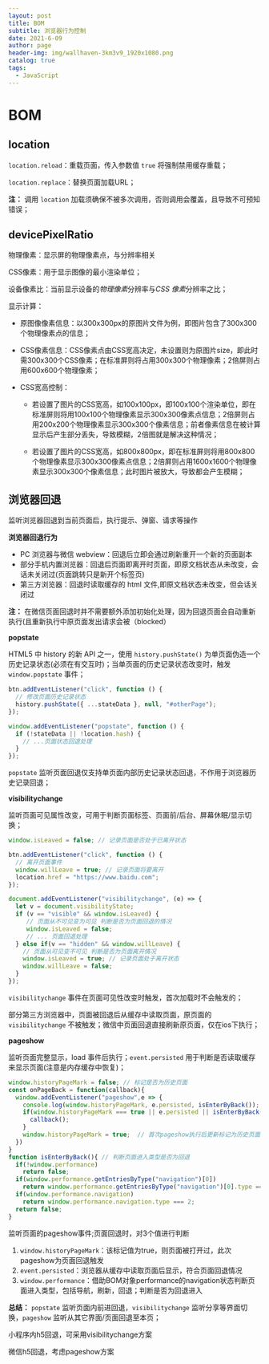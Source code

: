 ```yaml
---
layout: post
title: BOM
subtitle: 浏览器行为控制
date: 2021-6-09
author: page
header-img: img/wallhaven-3km3v9_1920x1080.png
catalog: true
tags:
  - JavaScript
---
```


# BOM

## location

`location.reload`：重载页面，传入参数值 `true` 将强制禁用缓存重载；

`location.replace`：替换页面加载URL；

**注：** 调用 `location` 加载须确保不被多次调用，否则调用会覆盖，且导致不可预知错误；

## devicePixelRatio

物理像素：显示屏的物理像素点，与分辨率相关

CSS像素：用于显示图像的最小渲染单位；

设备像素比：当前显示设备的*物理像素*分辨率与*CSS 像素*分辨率之比；

显示计算：

- 原图像像素信息：以300x300px的原图片文件为例，即图片包含了300x300个物理像素点的信息；

- CSS像素信息：CSS像素点由CSS宽高决定，未设置则为原图片size，即此时需300x300个CSS像素；在标准屏则将占用300x300个物理像素；2倍屏则占用600x600个物理像素；

- CSS宽高控制：
  
  - 若设置了图片的CSS宽高，如100x100px，即100x100个渲染单位，即在标准屏则将用100x100个物理像素显示300x300像素点信息；2倍屏则占用200x200个物理像素显示300x300个像素信息；前者像素信息在被计算显示后产生部分丢失，导致模糊，2倍图就是解决这种情况；
  
  - 若设置了图片的CSS宽高，如800x800px，即在标准屏则将用800x800个物理像素显示300x300像素点信息；2倍屏则占用1600x1600个物理像素显示300x300个像素信息；此时图片被放大，导致都会产生模糊；

## 浏览器回退

监听浏览器回退到当前页面后，执行提示、弹窗、请求等操作

**浏览器回退行为**

- PC 浏览器与微信 webview：回退后立即会通过刷新重开一个新的页面副本
- 部分手机内置浏览器：回退后页面即离开时页面，即原文档状态从未改变，会话未关闭过(页面跳转只是新开个标签页)
- 第三方浏览器：回退时读取缓存的 html 文件,即原文档状态未改变，但会话关闭过

**注：** 在微信页面回退时并不需要额外添加初始化处理，因为回退页面会自动重新执行(且重新执行中原页面发出请求会被（blocked）

**popstate**

HTML5 中 history 的新 API 之一，使用 `history.pushState()` 为单页面伪造一个历史记录状态(必须在有交互时)；当单页面的历史记录状态改变时，触发 `window.popstate` 事件；

```js
btn.addEventListener("click", function () {
  // 修改页面历史记录状态
  history.pushState({ ...stateData }, null, "#otherPage");
});

window.addEventListener("popstate", function () {
  if (!stateData || !location.hash) {
    // ...页面状态回退处理
  }
});
```

`popstate` 监听页面回退仅支持单页面内部历史记录状态回退，不作用于浏览器历史记录回退；

**visibilitychange**

监听页面可见属性改变，可用于判断页面标签、页面前/后台、屏幕休眠/显示切换；

```js
window.isLeaved = false; // 记录页面是否处于已离开状态

btn.addEventListener("click", function () {
  // 离开页面事件
  window.willLeave = true; // 记录页面将要离开
  location.href = "https://www.baidu.com";
});

document.addEventListener("visibilitychange", (e) => {
  let v = document.visibilityState;
  if (v == "visible" && window.isLeaved) {
     // 页面从不可见变为可见 判断是否为页面回退的情况
     window.isLeaved = false;
     // ... 页面回退处理
  } else if(v == "hidden" && window.willLeave) {
    // 页面从可见变不可见 判断是否为页面离开情况
    window.isLeaved = true; // 记录页面处于离开状态
    window.willLeave = false;
  }
});
```

`visibilitychange` 事件在页面可见性改变时触发，首次加载时不会触发的；

部分第三方浏览器中，页面被回退后从缓存中读取页面，原页面的 `visibilitychange` 不被触发；微信中页面回退直接刷新原页面，仅在ios下执行；

**pageshow**

监听页面完整显示，load 事件后执行；`event.persisted` 用于判断是否读取缓存来显示页面(注意是内存缓存中恢复)；

```js
window.historyPageMark = false; // 标记是否为历史页面
const onPageBack = function(callback){
  window.addEventListener("pageshow",e => {
    console.log(window.historyPageMark, e.persisted, isEnterByBack());
    if(window.historyPageMark === true || e.persisted || isEnterByBack()){
      callback();
    }
    window.historyPageMark = true;  // 首次pageshow执行后更新标记为历史页面
  })
}
function isEnterByBack(){ // 判断页面进入类型是否为回退
  if(!window.performance) 
    return false;
  if(window.performance.getEntriesByType("navigation")[0]) 
    return window.performance.getEntriesByType("navigation")[0].type === "back_forward";
  if(window.performance.navigation)
    return window.performance.navigation.type === 2;
  return false;
}
```

监听页面的pageshow事件;页面回退时，对3个值进行判断

1. `window.historyPageMark`：该标记值为true，则页面被打开过，此次pageshow为页面回退触发
2. `event.persisted`：浏览器从缓存中读取页面后显示，符合页面回退情况
3. `window.performance`：借助BOM对象performance的navigation状态判断页面进入类型，包括导航，刷新，回退；判断是否为回退进入

**总结：** `popstate` 监听页面内前进回退，`visibilitychange` 监听分享等界面切换，`pageshow` 监听从其它界面/页面回退至本页；

小程序内h5回退，可采用visibilitychange方案

微信h5回退，考虑pageshow方案
